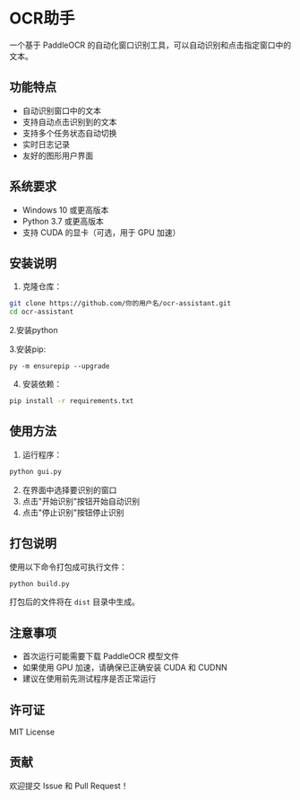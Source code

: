# OCR助手

一个基于 PaddleOCR 的自动化窗口识别工具，可以自动识别和点击指定窗口中的文本。

## 功能特点

- 自动识别窗口中的文本
- 支持自动点击识别到的文本
- 支持多个任务状态自动切换
- 实时日志记录
- 友好的图形用户界面

## 系统要求

- Windows 10 或更高版本
- Python 3.7 或更高版本
- 支持 CUDA 的显卡（可选，用于 GPU 加速）

## 安装说明

1. 克隆仓库：
```bash
git clone https://github.com/你的用户名/ocr-assistant.git
cd ocr-assistant
```

2.安装python

3.安装pip:
```
py -m ensurepip --upgrade
```

4. 安装依赖：
```bash
pip install -r requirements.txt
```

## 使用方法

1. 运行程序：
```bash
python gui.py
```

2. 在界面中选择要识别的窗口
3. 点击"开始识别"按钮开始自动识别
4. 点击"停止识别"按钮停止识别

## 打包说明

使用以下命令打包成可执行文件：
```bash
python build.py
```

打包后的文件将在 `dist` 目录中生成。

## 注意事项

- 首次运行可能需要下载 PaddleOCR 模型文件
- 如果使用 GPU 加速，请确保已正确安装 CUDA 和 CUDNN
- 建议在使用前先测试程序是否正常运行

## 许可证

MIT License

## 贡献

欢迎提交 Issue 和 Pull Request！ 
